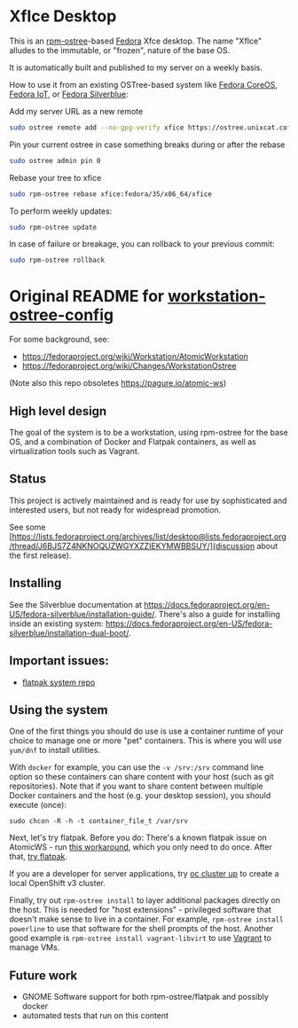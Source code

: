 # XfIce Desktop

This is an [rpm-ostree](https://coreos.github.io/rpm-ostree/)-based [Fedora](https://getfedora.org) Xfce desktop. The name "XfIce" alludes to the immutable, or "frozen", nature of the base OS.

It is automatically built and published to my server on a weekly basis.

How to use it from an existing OSTree-based system like [Fedora CoreOS](https://getfedora.org/coreos), [Fedora IoT](https://getfedora.org/en/iot/), or [Fedora Silverblue](https://silverblue.fedoraproject.org/):

Add my server URL as a new remote
```bash
sudo ostree remote add --no-gpg-verify xfice https://ostree.unixcat.coffee/xfice-desktop/
```

Pin your current ostree in case something breaks during or after the rebase
```bash
sudo ostree admin pin 0
```

Rebase your tree to xfice
```bash
sudo rpm-ostree rebase xfice:fedora/35/x86_64/xfice
```

To perform weekly updates:
```bash
sudo rpm-ostree update
```

In case of failure or breakage, you can rollback to your previous commit:
```bash
sudo rpm-ostree rollback
```

# Original README for [workstation-ostree-config](https://pagure.io/workstation-ostree-config)

For some background, see:

 - https://fedoraproject.org/wiki/Workstation/AtomicWorkstation
 - https://fedoraproject.org/wiki/Changes/WorkstationOstree
 
(Note also this repo obsoletes https://pagure.io/atomic-ws)

High level design
-----------------

The goal of the system is to be a workstation, using
rpm-ostree for the base OS, and a combination of
Docker and Flatpak containers, as well as virtualization
tools such as Vagrant.

Status
------

This project is actively maintained and is ready for use
by sophisticated and interested users, but not ready
for widespread promotion.

See some [https://lists.fedoraproject.org/archives/list/desktop@lists.fedoraproject.org/thread/J6BJS7Z4NKNOQUZWGYXZZIEKYMWBBSUY/](discussion about the first release).

Installing
------------

See the Silverblue documentation at
https://docs.fedoraproject.org/en-US/fedora-silverblue/installation-guide/.
There's also a guide for installing inside an existing system:
https://docs.fedoraproject.org/en-US/fedora-silverblue/installation-dual-boot/.

Important issues:
-----------------------

 - [flatpak system repo](https://github.com/flatpak/flatpak/issues/113#issuecomment-247022006)

Using the system
--------------------

One of the first things you should do use is use a container runtime of your
choice to manage one or more "pet" containers.  This is where you will use
`yum/dnf` to install utilities.

With `docker` for example, you can use the `-v /srv:/srv` command line option so
these containers can share content with your host (such as git repositories).
Note that if you want to share content between multiple Docker containers and
the host (e.g. your desktop session), you should execute (once):

```
sudo chcon -R -h -t container_file_t /var/srv
```

Next, let's try flatpak. Before you do: There's a known flatpak issue on
AtomicWS - run [this workaround](https://github.com/flatpak/flatpak/issues/113#issuecomment-247022006),
which you only need to do once. After that, [try flatpak](http://flatpak.org/apps.html).

If you are a developer for server applications,
try [oc cluster up](https://github.com/openshift/origin/blob/master/docs/cluster_up_down.md) to
create a local OpenShift v3 cluster.

Finally, try out `rpm-ostree install` to layer additional packages directly on
the host. This is needed for "host extensions" - privileged software that
doesn't make sense to live in a container. For example, `rpm-ostree install
powerline` to use that software for the shell prompts of the host.  Another
good example is `rpm-ostree install vagrant-libvirt` to use [Vagrant](https://www.vagrantup.com/)
to manage VMs.

Future work
-----------

 - GNOME Software support for both rpm-ostree/flatpak and possibly docker
 - automated tests that run on this content
